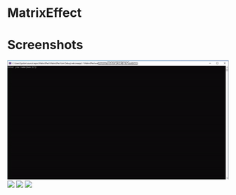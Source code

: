 # MatrixEffect
 # Screenshots
<img src=https://github.com/avrhama/MatrixEffect/blob/master/MatrixEffect/screenshots/matrix%20effect.gif></img>
<img src=https://github.com/avrhama/MatrixEffect/blob/master/MatrixEffect/screenshots/he%20is%20the%20one.gif></img>
<img src=https://github.com/avrhama/MatrixEffect/blob/master/MatrixEffect/screenshots/band%20the%20spoon.gif></img>
<img src=https://github.com/avrhama/MatrixEffect/blob/master/MatrixEffect/screenshots/marvel.gif></img>
